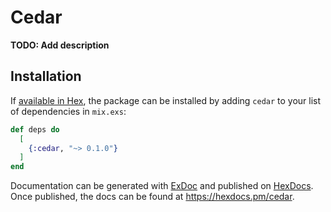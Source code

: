 # Cedar

**TODO: Add description**

## Installation

If [available in Hex](https://hex.pm/docs/publish), the package can be installed
by adding `cedar` to your list of dependencies in `mix.exs`:

```elixir
def deps do
  [
    {:cedar, "~> 0.1.0"}
  ]
end
```

Documentation can be generated with [ExDoc](https://github.com/elixir-lang/ex_doc)
and published on [HexDocs](https://hexdocs.pm). Once published, the docs can
be found at <https://hexdocs.pm/cedar>.

